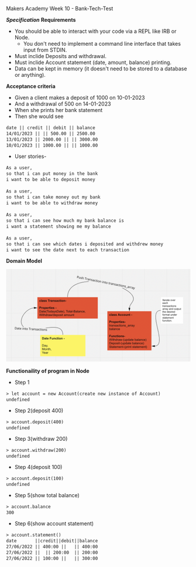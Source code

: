 Makers Academy Week 10 - Bank-Tech-Test


***Specification***
**Requirements**

* You should be able to interact with your code via a REPL like IRB or Node. 
   * You don't need to implement a command line interface that takes input from STDIN.
* Must inclide Deposits and withdrawal.
* Must inclide Account statement (date, amount, balance) printing.
* Data can be kept in memory (it doesn't need to be stored to a database or anything).


**Acceptance criteria**
* Given a client makes a deposit of 1000 on 10-01-2023
* And a withdrawal of 500 on 14-01-2023
* When she prints her bank statement
* Then she would see

```
date || credit || debit || balance
14/01/2023 || || 500.00 || 2500.00
13/01/2023 || 2000.00 || || 3000.00
10/01/2023 || 1000.00 || || 1000.00
```


* User stories-

```
As a user, 
so that i can put money in the bank
i want to be able to deposit money

As a user, 
so that i can take money out my bank
i want to be able to withdraw money

As a user, 
so that i can see how much my bank balance is
i want a statement showing me my balance

As a user,
so that i can see which dates i deposited and withdrew money
i want to see the date next to each transaction
```

**Domain Model**

![Alt text](/domain/Screenshot%202022-07-27%20at%2012.03.34.png)



**Functionaility of program in Node**

* Step 1

```
> let account = new Account(create new instance of Account)
undefined
```
* Step 2(deposit 400)

```
> account.deposit(400)
undefined
```
* Step 3(withdraw 200)

```
> account.withdraw(200)
undefined
```

* Step 4(deposit 100)
```
> account.deposit(100)
undefined
```
* Step 5(show total balance)
```
> account.balance
300
```
* Step 6(show account statement)
```
> account.statement()
date       ||credit||debit||balance
27/06/2022 || 400:00 ||   || 400:00
27/06/2022 ||  || 200:00  || 200:00
27/06/2022 || 100:00 ||   || 300:00
```





